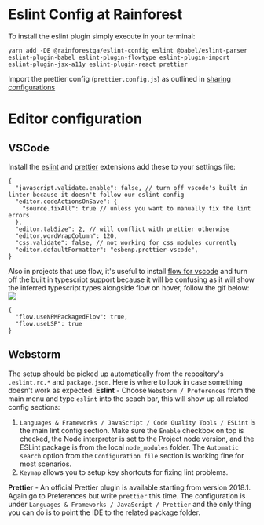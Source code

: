 # Eslint Config at Rainforest

To install the eslint plugin simply execute in your terminal:

`yarn add -DE @rainforestqa/eslint-config eslint @babel/eslint-parser eslint-plugin-babel eslint-plugin-flowtype eslint-plugin-import eslint-plugin-jsx-a11y eslint-plugin-react prettier`

Import the prettier config (`prettier.config.js`) as outlined in [sharing configurations](https://prettier.io/docs/en/configuration.html#sharing-configurations)

# Editor configuration

## VSCode

Install the [eslint](https://marketplace.visualstudio.com/items?itemName=dbaeumer.vscode-eslint) and [prettier](https://marketplace.visualstudio.com/items?itemName=esbenp.prettier-vscode) extensions
add these to your settings file:

```
{
  "javascript.validate.enable": false, // turn off vscode's built in linter because it doesn't follow our eslint config
  "editor.codeActionsOnSave": {
    "source.fixAll": true // unless you want to manually fix the lint errors
  },
  "editor.tabSize": 2, // will conflict with prettier otherwise
  "editor.wordWrapColumn": 120,
  "css.validate": false, // not working for css modules currently
  "editor.defaultFormatter": "esbenp.prettier-vscode",
}
```

Also in projects that use flow, it's useful to install [flow for vscode](https://github.com/flowtype/flow-for-vscode) and turn off the built in typescript support because it will be confusing as it will show the inferred typescript types alongside flow on hover, follow the gif below:
![](https://raw.githubusercontent.com/flowtype/flow-for-vscode/1ae5552d149bb41c8173dee552a2975b336e7beb/readme/flow-disable-tsc.gif)

```
{
  "flow.useNPMPackagedFlow": true,
  "flow.useLSP": true
}
```

## Webstorm

The setup should be picked up automatically from the repository's `.eslint.rc.*` and `package.json`. Here is where to look in case something doesn't work as expected:
**Eslint** - Choose `Webstorm / Preferences` from the main menu and type `eslint` into the seach bar, this will show up all related config sections:

1. `Languages & Frameworks / JavaScript / Code Quality Tools / ESLint` is the main lint config section. Make sure the `Enable` checkbox on top is checked, the Node interpreter is set to the Project node version, and the ESLint package is from the local `node_modules` folder. The `Automatic search` option from the `Configuration file` section is working fine for most scenarios.
2. `Keymap` allows you to setup key shortcuts for fixing lint problems.

**Prettier** - An official Prettier plugin is available starting from version 2018.1. Again go to Preferences but write `prettier` this time. The configuration is under `Languages & Frameworks / JavaScript / Prettier` and the only thing you can do is to point the IDE to the related package folder.
